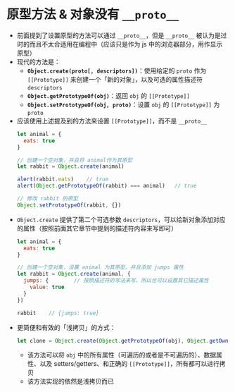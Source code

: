 # 原型方法 & 对象没有 `__proto__`
+ 前面提到了设置原型的方法可以通过 `__proto__`，但是 `__proto__` 被认为是过时的而且不太合适用在编程中（应该只是作为 js 中的浏览器部分，用作显示原型）
+ 现代的方法是：
  + **`Object.create(proto[, descriptors])`**：使用给定的 `proto` 作为 `[[Prototype]]` 来创建一个「新的对象」，以及可选的属性描述符 `descriptors`
  + **`Object.getPrototypeOf(obj)`**：返回 `obj` 的 `[[Prototype]]` 
  + **`Object.setPrototypeOf(obj, proto)`**：设置 `obj` 的 `[[Prototype]]` 为 `proto`
+ 应该使用上述提及到的方法来设置 `[[Prototype]]`，而不是 `__proto__`
  ```javascript
  let animal = {
    eats: true
  }

  // 创建一个空对象，并且将 animal作为其原型
  let rabbit = Object.create(animal)

  alert(rabbit.eats)    // true
  alert(Object.getPrototypeOf(rabbit) === animal)   // true

  // 修改 rabbit 的原型
  Object.setPrototypeOf(rabbit, {})
  ```
+ `Object.create` 提供了第二个可选参数 `descriptors`，可以给新对象添加对应的属性（按照前面其它章节中提到的描述符内容来写即可）
  ```javascript
  let animal = {
    eats: true
  }

  // 创建一个空对象，设置 animal 为其原型，并且添加 jumps 属性
  let rabbit = Object.create(animal, {
    jumps: {        // 按照描述符的写法来写，所以也可以设置其它描述属性
      value: true
    }
  })

  rabbit    // {jumps: true}
  ```
+ 更简便和有效的「浅拷贝」的方式：
  ```javascript
  let clone = Object.create(Object.getPrototypeOf(obj), Object.getOwnPropertyDescriptors(obj))
  ```
  + 该方法可以将 `obj` 中的所有属性（可遍历的或者是不可遍历的）、数据属性、以及 setters/getters、和正确的 `[[Prototype]]`，所有都可以进行拷贝
  + 该方法实现的依然是浅拷贝而已